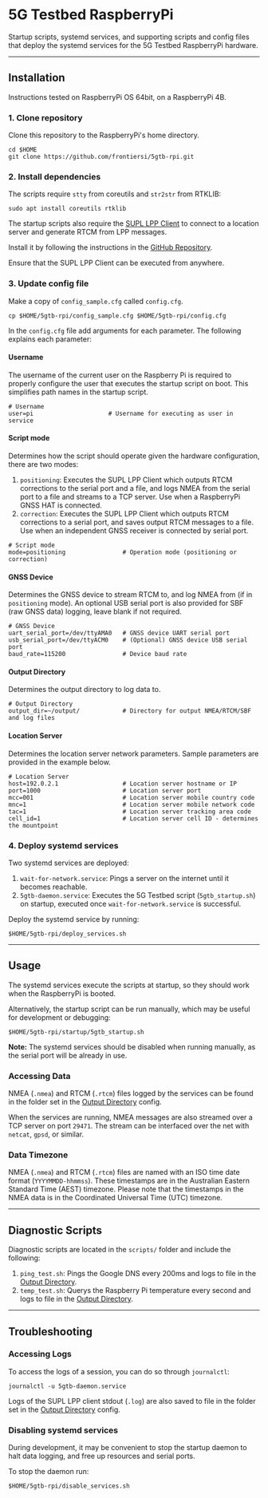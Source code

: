 # 5G Testbed RaspberryPi

Startup scripts, systemd services, and supporting scripts and config files that deploy the systemd services for the 5G Testbed RaspberryPi hardware.

---

## Installation

Instructions tested on RaspberryPi OS 64bit, on a RaspberryPi 4B.

### 1. Clone repository

Clone this repository to the RaspberryPi's home directory.

```console
cd $HOME
git clone https://github.com/frontiersi/5gtb-rpi.git
```

### 2. Install dependencies

The scripts require `stty` from coreutils and `str2str` from RTKLIB:

```console
sudo apt install coreutils rtklib
```

The startup scripts also require the [SUPL LPP Client](https://github.com/frontiersi/supl-lpp-client) to connect to a location server and generate RTCM from LPP messages.

Install it by following the instructions in the [GitHub Repository](https://github.com/frontiersi/supl-lpp-client/tree/main#installation).

Ensure that the SUPL LPP Client can be executed from anywhere.

### 3. Update config file

Make a copy of `config_sample.cfg` called `config.cfg`.

```console
cp $HOME/5gtb-rpi/config_sample.cfg $HOME/5gtb-rpi/config.cfg
```

In the `config.cfg` file add arguments for each parameter. The following explains each parameter:

#### Username

The username of the current user on the Raspberry Pi is required to properly configure the user that executes the startup script on boot. This simplifies path names in the startup script.

```text
# Username
user=pi                     # Username for executing as user in service
```

#### Script mode

Determines how the script should operate given the hardware configuration, there are two modes:

1. `positioning`: Executes the SUPL LPP Client which outputs RTCM corrections to the serial port and a file, and logs NMEA from the serial port to a file and streams to a TCP server. Use when a RaspberryPi GNSS HAT is connected.
2. `correction`: Executes the SUPL LPP Client which outputs RTCM corrections to a serial port, and saves output RTCM messages to a file. Use when an independent GNSS receiver is connected by serial port.

```text
# Script mode
mode=positioning                # Operation mode (positioning or correction)
```

#### GNSS Device

Determines the GNSS device to stream RTCM to, and log NMEA from (if in `positioning` mode). An optional USB serial port is also provided for SBF (raw GNSS data) logging, leave blank if not required.

```text
# GNSS Device                   
uart_serial_port=/dev/ttyAMA0   # GNSS device UART serial port
usb_serial_port=/dev/ttyACM0    # (Optional) GNSS device USB serial port
baud_rate=115200                # Device baud rate
```

#### Output Directory

Determines the output directory to log data to.

```text
# Output Directory
output_dir=~/output/            # Directory for output NMEA/RTCM/SBF and log files
```

#### Location Server

Determines the location server network parameters. Sample parameters are provided in the example below.

```text
# Location Server
host=192.0.2.1                  # Location server hostname or IP
port=1000                       # Location server port
mcc=001                         # Location server mobile country code
mnc=1                           # Location server mobile network code
tac=1                           # Location server tracking area code
cell_id=1                       # Location server cell ID - determines the mountpoint
```

### 4. Deploy systemd services

Two systemd services are deployed:

1. `wait-for-network.service`: Pings a server on the internet until it becomes reachable.
2. `5gtb-daemon.service`: Executes the 5G Testbed script (`5gtb_startup.sh`) on startup, executed once `wait-for-network.service` is successful.

Deploy the systemd service by running:

```console
$HOME/5gtb-rpi/deploy_services.sh
```

---

## Usage

The systemd services execute the scripts at startup, so they should work when the RaspberryPi is booted.

Alternatively, the startup script can be run manually, which may be useful for development or debugging:

```console
$HOME/5gtb-rpi/startup/5gtb_startup.sh
```

**Note:** The systemd services should be disabled when running manually, as the serial port will be already in use.

### Accessing Data

NMEA (`.nmea`) and RTCM (`.rtcm`) files logged by the services can be found in the folder set in the [Output Directory](#output-directory) config.

When the services are running, NMEA messages are also streamed over a TCP server on port `29471`. The stream can be interfaced over the net with `netcat`, `gpsd`, or similar.

### Data Timezone

NMEA (`.nmea`) and RTCM (`.rtcm`) files are named with an ISO time date format (`YYYYMMDD-hhmmss`). These timestamps are in the Australian Eastern Standard Time (AEST) timezone. Please note that the timestamps in the NMEA data is in the Coordinated Universal Time (UTC) timezone.

---

## Diagnostic Scripts

Diagnostic scripts are located in the `scripts/` folder and include the following:

1. `ping_test.sh`: Pings the Google DNS every 200ms and logs to file in the [Output Directory](#output-directory).
2. `temp_test.sh`: Querys the Raspberry Pi temperature every second and logs to file in the [Output Directory](#output-directory).

---

## Troubleshooting

### Accessing Logs

To access the logs of a session, you can do so through `journalctl`:

```console
journalctl -u 5gtb-daemon.service
```

Logs of the SUPL LPP client stdout (`.log`) are also saved to file in the folder set in the [Output Directory](#output-directory) config.

### Disabling systemd services

During development, it may be convenient to stop the startup daemon to halt data logging, and free up resources and serial ports.

To stop the daemon run:

```console
$HOME/5gtb-rpi/disable_services.sh
```
